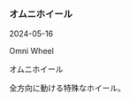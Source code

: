 <article id="オムニホイール">

### オムニホイール

<p class="st_update_header">2024-05-16</p>
<p class="st_name_header_en">Omni Wheel</p>
<p class="st_name_header_jp">オムニホイール</p>
<div class="article_explanation">全方向に動ける特殊なホイール。</div>
</article>
